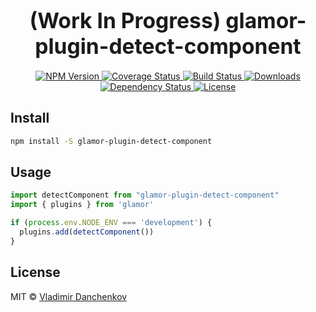 <big><h1 align="center">(Work In Progress) glamor-plugin-detect-component</h1></big>

<p align="center">
  <a href="https://npmjs.org/package/glamor-plugin-detect-component">
    <img src="https://img.shields.io/npm/v/glamor-plugin-detect-component.svg?style=flat-square"
         alt="NPM Version">
  </a>

  <a href="https://coveralls.io/r/vdanchenkov/glamor-plugin-detect-component">
    <img src="https://img.shields.io/coveralls/vdanchenkov/glamor-plugin-detect-component.svg?style=flat-square"
         alt="Coverage Status">
  </a>

  <a href="https://travis-ci.org/vdanchenkov/glamor-plugin-detect-component">
    <img src="https://img.shields.io/travis/vdanchenkov/glamor-plugin-detect-component.svg?style=flat-square"
         alt="Build Status">
  </a>

  <a href="https://npmjs.org/package/glamor-plugin-detect-component">
    <img src="http://img.shields.io/npm/dm/glamor-plugin-detect-component.svg?style=flat-square"
         alt="Downloads">
  </a>

  <a href="https://david-dm.org/vdanchenkov/glamor-plugin-detect-component.svg">
    <img src="https://david-dm.org/vdanchenkov/glamor-plugin-detect-component.svg?style=flat-square"
         alt="Dependency Status">
  </a>

  <a href="https://github.com/vdanchenkov/glamor-plugin-detect-component/blob/master/LICENSE">
    <img src="https://img.shields.io/npm/l/glamor-plugin-detect-component.svg?style=flat-square"
         alt="License">
  </a>
</p>

<p align="center"><big>

</big></p>


## Install

```sh
npm install -S glamor-plugin-detect-component
```

## Usage

```js
import detectComponent from "glamor-plugin-detect-component"
import { plugins } from 'glamor'

if (process.env.NODE_ENV === 'development') { 
  plugins.add(detectComponent())
}
```

## License

MIT © [Vladimir Danchenkov](http://github.com/vdanchenkov)

[npm-url]: https://npmjs.org/package/glamor-plugin-detect-component
[npm-image]: https://img.shields.io/npm/v/glamor-plugin-detect-component.svg?style=flat-square

[travis-url]: https://travis-ci.org/vdanchenkov/glamor-plugin-detect-component
[travis-image]: https://img.shields.io/travis/vdanchenkov/glamor-plugin-detect-component.svg?style=flat-square

[coveralls-url]: https://coveralls.io/r/vdanchenkov/glamor-plugin-detect-component
[coveralls-image]: https://img.shields.io/coveralls/vdanchenkov/glamor-plugin-detect-component.svg?style=flat-square

[depstat-url]: https://david-dm.org/vdanchenkov/glamor-plugin-detect-component
[depstat-image]: https://david-dm.org/vdanchenkov/glamor-plugin-detect-component.svg?style=flat-square

[download-badge]: http://img.shields.io/npm/dm/glamor-plugin-detect-component.svg?style=flat-square
